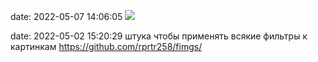 date: 2022-05-07 14:06:05
![](/static/img/f2MVzdG7AlI.jpg)

date: 2022-05-02 15:20:29
штука чтобы применять всякие фильтры к картинкам
https://github.com/rprtr258/fimgs/

